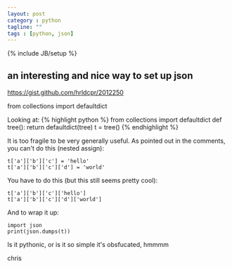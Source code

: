 ```yaml
---
layout: post
category : python
tagline: ""
tags : [python, json]
---
```

{% include JB/setup %}


## an interesting and nice way to set up json

https://gist.github.com/hrldcpr/2012250


from collections import defaultdict


Looking at:
{% highlight python %}
from collections import defaultdict
def tree(): return defaultdict(tree)
t = tree()
{% endhighlight %}

It is too fragile to be very generally useful.
As pointed out in the comments, you can't do this (nested assign):
```
t['a']['b']['c'] = 'hello'
t['a']['b']['c']['d'] = 'world'
```

You have to do this (but this still seems pretty cool):
```
t['a']['b']['c']['hello']
t['a']['b']['c']['d']['world']
```

And to wrap it up:
```
import json
print(json.dumps(t))
```


Is it pythonic, or is it so simple it's obsfucated, hmmmm

chris



